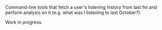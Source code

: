 Command-line tools that fetch a user's listening history from last.fm and
perform analysis on it (e.g. what was I listening to last October?).

Work in progress.
